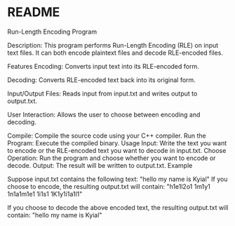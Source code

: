 # README
Run-Length Encoding Program

Description: 
This program performs Run-Length Encoding (RLE) on input text files. 
It can both encode plaintext files and decode RLE-encoded files.

Features 
Encoding: Converts input text into its RLE-encoded form.

Decoding: Converts RLE-encoded text back into its original form.

Input/Output Files:
Reads input from input.txt and writes output to output.txt.

User Interaction: 
Allows the user to choose between encoding and decoding.

Compile: Compile the source code using your C++ compiler.
Run the Program: Execute the compiled binary.
Usage
Input: 
Write the text you want to encode or the RLE-encoded text you want to decode in input.txt.
Choose Operation: 
Run the program and choose whether you want to encode or decode.
Output: 
The result will be written to output.txt.
Example

Suppose input.txt contains the following text:
"hello my name is Kyial"
If you choose to encode, the resulting output.txt will contain:
"h1e1l2o1 1m1y1 1n1a1m1e1 1i1s1 1K1y1i1a1l1"

If you choose to decode the above encoded text, the resulting output.txt will contain:
"hello my name is Kyial"
